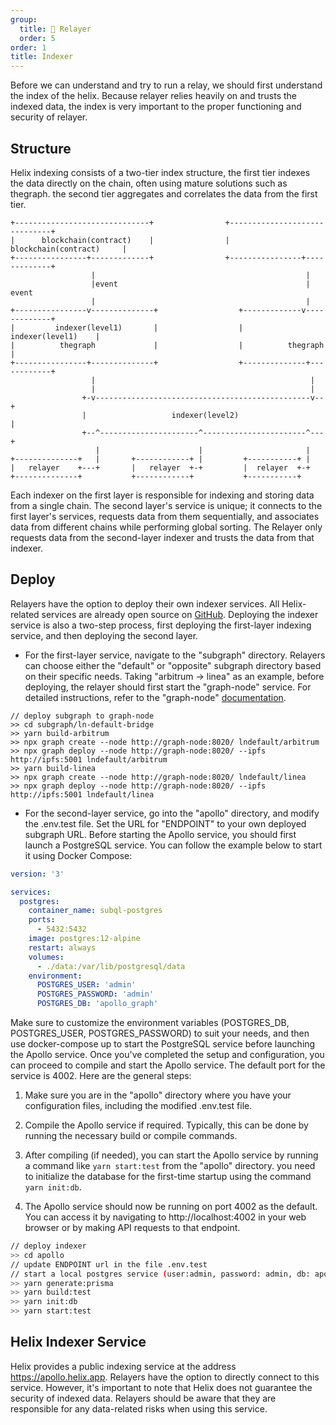 ```yaml
---
group:
  title: 🔹 Relayer
  order: 5
order: 1
title: Indexer
---
```


Before we can understand and try to run a relay, we should first understand the index of the helix. Because relayer relies heavily on and trusts the indexed data, the index is very important to the proper functioning and security of relayer.

## Structure

Helix indexing consists of a two-tier index structure, the first tier indexes the data directly on the chain, often using mature solutions such as thegraph. the second tier aggregates and correlates the data from the first tier.

```
+------------------------------+                +------------------------------+
|      blockchain(contract)    |                |     blockchain(contract)     |
+----------------+-------------+                +----------------+-------------+
                  |                                               |
                  |event                                          | event
                  |                                               |
+----------------v--------------+                  +-------------v-------------+
|         indexer(level1)       |                  |        indexer(level1)    |
|          thegraph             |                  |          thegraph         |
+----------------+--------------+                  +--------------+------------+
                  |                                                |
                  |                                                |
                +-v------------------------------------------------v--+
                |                   indexer(level2)                   |
                +--^----------------------^-----------------------^---+
                   |                      |                       |
+--------------+   |       +------------+ |         +-----------+ |
|   relayer    +---+       |   relayer  +-+         |  relayer  +-+
+--------------+           +------------+           +-----------+
```

Each indexer on the first layer is responsible for indexing and storing data from a single chain. The second layer's service is unique; it connects to the first layer's services, requests data from them sequentially, and associates data from different chains while performing global sorting. The Relayer only requests data from the second-layer indexer and trusts the data from that indexer.

## Deploy

Relayers have the option to deploy their own indexer services. All Helix-related services are already open source on [GitHub](https://github.com/helix-bridge/indexer). Deploying the indexer service is also a two-step process, first deploying the first-layer indexing service, and then deploying the second layer.

- For the first-layer service, navigate to the "subgraph" directory. Relayers can choose either the "default" or "opposite" subgraph directory based on their specific needs. Taking "arbitrum -> linea" as an example, before deploying, the relayer should first start the "graph-node" service. For detailed instructions, refer to the "graph-node" [documentation](https://thegraph.com/docs/en/deploying/hosted-service/).

```shell
// deploy subgraph to graph-node
>> cd subgraph/ln-default-bridge
>> yarn build-arbitrum
>> npx graph create --node http://graph-node:8020/ lndefault/arbitrum
>> npx graph deploy --node http://graph-node:8020/ --ipfs http://ipfs:5001 lndefault/arbitrum
>> yarn build-linea
>> npx graph create --node http://graph-node:8020/ lndefault/linea
>> npx graph deploy --node http://graph-node:8020/ --ipfs http://ipfs:5001 lndefault/linea
```

- For the second-layer service, go into the "apollo" directory, and modify the .env.test file. Set the URL for "ENDPOINT" to your own deployed subgraph URL. Before starting the Apollo service, you should first launch a PostgreSQL service. You can follow the example below to start it using Docker Compose:

```yaml
version: '3'

services:
  postgres:
    container_name: subql-postgres
    ports:
      - 5432:5432
    image: postgres:12-alpine
    restart: always
    volumes:
      - ./data:/var/lib/postgresql/data
    environment:
      POSTGRES_USER: 'admin'
      POSTGRES_PASSWORD: 'admin'
      POSTGRES_DB: 'apollo_graph'
```

Make sure to customize the environment variables (POSTGRES_DB, POSTGRES_USER, POSTGRES_PASSWORD) to suit your needs, and then use docker-compose up to start the PostgreSQL service before launching the Apollo service.
Once you've completed the setup and configuration, you can proceed to compile and start the Apollo service. The default port for the service is 4002. Here are the general steps:

1. Make sure you are in the "apollo" directory where you have your configuration files, including the modified .env.test file.

2. Compile the Apollo service if required. Typically, this can be done by running the necessary build or compile commands.

3. After compiling (if needed), you can start the Apollo service by running a command like `yarn start:test` from the "apollo" directory. you need to initialize the database for the first-time startup using the command `yarn init:db`.

4. The Apollo service should now be running on port 4002 as the default. You can access it by navigating to http://localhost:4002 in your web browser or by making API requests to that endpoint.

```bash
// deploy indexer
>> cd apollo
// update ENDPOINT url in the file .env.test
// start a local postgres service (user:admin, password: admin, db: apollo_graph, port: 5432)
>> yarn generate:prisma
>> yarn build:test
>> yarn init:db
>> yarn start:test
```

## Helix Indexer Service

Helix provides a public indexing service at the address https://apollo.helix.app. Relayers have the option to directly connect to this service. However, it's important to note that Helix does not guarantee the security of indexed data. Relayers should be aware that they are responsible for any data-related risks when using this service.
